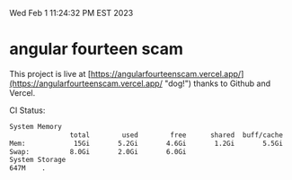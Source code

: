 Wed Feb  1 11:24:32 PM EST 2023

# angular fourteen scam


This project is live at [https://angularfourteenscam.vercel.app/](https://angularfourteenscam.vercel.app/ "dog!") thanks to Github and Vercel.

CI Status: 

```bash
System Memory
               total        used        free      shared  buff/cache   available
Mem:            15Gi       5.2Gi       4.6Gi       1.2Gi       5.5Gi       8.5Gi
Swap:          8.0Gi       2.0Gi       6.0Gi
System Storage
647M	.
